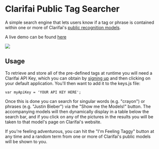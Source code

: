 # Clarifai Public Tag Searcher

A simple search engine that lets users know if a tag or phrase is contained within one or more of Clarifai's [public recognition models](https://www.clarifai.com/models). 

A live demo can be found [here](https://jared-hack-projects.s3.us-east-2.amazonaws.com/clarifai-tag-searcher/index.html)

<img src="https://jared-hack-projects.s3.us-east-2.amazonaws.com/clarifai-tag-searcher/screenshots/search-screen-cropped.png"/>

## Usage

To retrieve and store all of the pre-defined tags at runtime you will need a Clarifai API Key, which you can obtain by [signing up](https://portal.clarifai.com/signup) and then clicking on your default application. You'll then want to add it to the keys.js file:

```
var myApiKey = 'YOUR API KEY HERE';
```

Once this is done you can search for singular words (e.g. "crayon") or phrases (e.g. "Justin Bieber") via the "Show me the Models!" button. The accompanying models will then dynamically display in a table below the search bar, and if you click on any of the pictures in the results you will be taken to that model's page on Clarifai's website.

If you're feeling adventurous, you can hit the "I'm Feeling Taggy" button at any time and a random term from one or more of Clarifai's public models will be shown to you.
